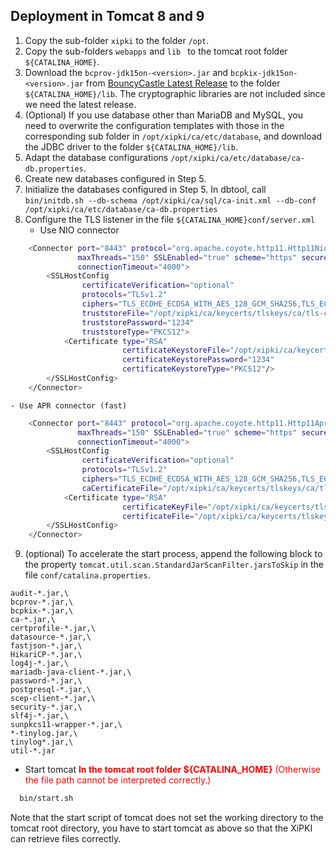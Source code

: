 Deployment in Tomcat 8 and 9
----
1. Copy the sub-folder `xipki` to the folder `/opt`.
2. Copy the sub-folders `webapps` and `lib ` to the tomcat root folder `${CATALINA_HOME}`.
3. Download the `bcprov-jdk15on-<version>.jar` and `bcpkix-jdk15on-<version>.jar` from
  [BouncyCastle Latest Release](https://www.bouncycastle.org/latest_releases.html) to the folder
  `${CATALINA_HOME}/lib`. The cryptographic libraries are not included since we need the latest release.
4. (Optional) If you use database other than MariaDB and MySQL, you need to overwrite the
   configuration templates with those in the corresponding sub folder in `/opt/xipki/ca/etc/database`,
   and download the JDBC driver to the folder `${CATALINA_HOME}/lib`.
5. Adapt the database configurations `/opt/xipki/ca/etc/database/ca-db.properties`.
6. Create new databases configured in Step 5.
7. Initialize the databases configured in Step 5.
   In dbtool, call `bin/initdb.sh --db-schema /opt/xipki/ca/sql/ca-init.xml --db-conf /opt/xipki/ca/etc/database/ca-db.properties`
8. Configure the TLS listener in the file `${CATALINA_HOME}conf/server.xml`
   - Use NIO connector
```sh
    <Connector port="8443" protocol="org.apache.coyote.http11.Http11NioProtocol"
               maxThreads="150" SSLEnabled="true" scheme="https" secure="true"
               connectionTimeout="4000">
        <SSLHostConfig
                certificateVerification="optional"
                protocols="TLSv1.2"
                ciphers="TLS_ECDHE_ECDSA_WITH_AES_128_GCM_SHA256,TLS_ECDHE_ECDSA_WITH_AES_128_CBC_SHA256, TLS_ECDHE_RSA_WITH_AES_128_GCM_SHA256, TLS_ECDHE_RSA_WITH_AES_128_CBC_SHA256"
                truststoreFile="/opt/xipki/ca/keycerts/tlskeys/ca/tls-ca-cert.p12"
                truststorePassword="1234"
                truststoreType="PKCS12">
            <Certificate type="RSA"
                         certificateKeystoreFile="/opt/xipki/ca/keycerts/tlskeys/server/tls-server.p12"
                         certificateKeystorePassword="1234"
                         certificateKeystoreType="PKCS12"/>
        </SSLHostConfig>
    </Connector>
```
    - Use APR connector (fast)
```sh
    <Connector port="8443" protocol="org.apache.coyote.http11.Http11AprProtocol"
               maxThreads="150" SSLEnabled="true" scheme="https" secure="true"
               connectionTimeout="4000">
        <SSLHostConfig
                certificateVerification="optional"
                protocols="TLSv1.2"
                ciphers="TLS_ECDHE_ECDSA_WITH_AES_128_GCM_SHA256,TLS_ECDHE_ECDSA_WITH_AES_128_CBC_SHA256,  TLS_ECDHE_RSA_WITH_AES_128_GCM_SHA256,TLS_ECDHE_RSA_WITH_AES_128_CBC_SHA256"
                caCertificateFile="/opt/xipki/ca/keycerts/tlskeys/ca/tls-ca-cert.pem">
            <Certificate type="RSA"
                         certificateKeyFile="/opt/xipki/ca/keycerts/tlskeys/server/tls-server-key.pem"
                         certificateFile="/opt/xipki/ca/keycerts/tlskeys/server/tls-server-cert.pem"/>
        </SSLHostConfig>
    </Connector>
```
9. (optional) To accelerate the start process, append the following block to the property
`tomcat.util.scan.StandardJarScanFilter.jarsToSkip` in the file `conf/catalina.properties`.

```
audit-*.jar,\
bcprov-*.jar,\
bcpkix-*.jar,\
ca-*.jar,\
certprofile-*.jar,\
datasource-*.jar,\
fastjson-*.jar,\
HikariCP-*.jar,\
log4j-*.jar,\
mariadb-java-client-*.jar,\
password-*.jar,\
postgresql-*.jar,\
scep-client-*.jar,\
security-*.jar,\
slf4j-*.jar,\
sunpkcs11-wrapper-*.jar,\
*-tinylog.jar,\
tinylog*.jar,\
util-*.jar
```
- Start tomcat
  <span style="color:red">**In the tomcat root folder ${CATALINA_HOME}** (Otherwise the file path
  cannot be interpreted correctly.)</span>

```sh
  bin/start.sh
```

  Note that the start script of tomcat does not set the working directory to the tomcat root
  directory, you have to start tomcat as above so that the XiPKI can retrieve files correctly.
